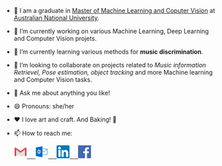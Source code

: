 
- :blue_book: I am a graduate in <a href="https://programsandcourses.anu.edu.au/2019/program/mmlcv">Master of Machine Learning and Coputer Vision</a> at <a href="https://www.anu.edu.au/">Australian National University</a>.

- 🔭 I’m currently working on various Machine Learning, Deep Learning and Computer Vision projets.
- 🌱 I’m currently learning various methods for **music discrimination**.
- 👯 I’m looking to collaborate on projects related to *Music information Retrievel, Pose estimation, object tracking* and more Machine learning and Computer Vision tasks.
- 💬 Ask me about anything you like!
- 😄 Pronouns: she/her
- :heart: I love art and craft. And Baking! :cake:
- 📫 How to reach me: 

    <a href="mailto:96snehabahl@gmail.com"><img src="gmail.png" width="30"/>  &nbsp; &nbsp; <a href="mailto:sneha.bahl@anu.edu.au"><img src="outlook.png" width="30"/>  &nbsp; &nbsp; <a href="https://www.linkedin.com/in/sneha-bahl/"><img src="linkedin.png" width="30"/>  &nbsp; &nbsp; <a href="https://www.facebook.com/sneha.bahl.3/"><img src="facebook.png" width="30"/>
